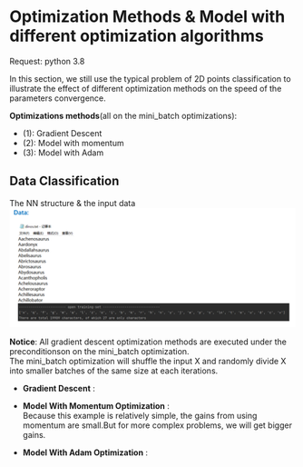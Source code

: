 # Optimization Methods & Model with different optimization algorithms
Request:
  python 3.8
  
In this section, we still use the typical problem of 2D points classification to illustrate the effect of different optimization methods on the speed of the parameters convergence.

__Optimizations methods__(all on the mini_batch optimizations):  
  - (1): Gradient Descent
  - (2): Model with momentum 
  - (3): Model with Adam

## Data Classification
  The NN structure & the input data
   ![Alt text](https://raw.githubusercontent.com/IHNF262/DeepLearningPractice/main/5_1_BuildingARecurrentNeuralNetwork-tf/images/1.png)
   
   
   __Notice__: All gradient descent optimization methods are executed under the preconditionson on the mini_batch optimization.  
   The mini_batch optimization will shuffle the input X and randomly divide X into smaller batches of the same size at each iterations. 
   
   
  - __Gradient Descent__ : 


  - __Model With Momentum Optimization__ :  
     Because this example is relatively simple, the gains from using momentum are small.But for more complex problems, we will get bigger gains.


  - __Model With Adam Optimization__ :  
  
  
 
  
  
